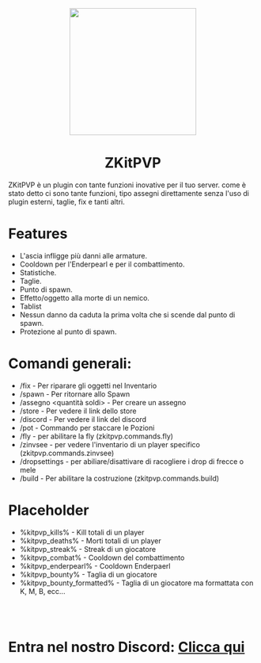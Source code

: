 <div align="center">
<img src="https://cdn.discordapp.com/attachments/1083632575156846672/1120061873077883051/zKitPVP_Logo.png" width="256">
<h1>ZKitPVP</h1>
</div>

<p>ZKitPVP è un plugin con tante funzioni inovative per il tuo server. come è stato detto ci sono tante funzioni, tipo assegni direttamente senza l'uso di plugin esterni, taglie, fix e tanti altri. 
</p>



# Features
- L'ascia infligge più danni alle armature.
- Cooldown per l'Enderpearl e per il combattimento.
- Statistiche.
- Taglie.
- Punto di spawn.
- Effetto/oggetto alla morte di un nemico.
- Tablist
- Nessun danno da caduta la prima volta che si scende dal punto di spawn.
- Protezione al punto di spawn.


# Comandi generali:
- /fix - Per riparare gli oggetti nel Inventario
- /spawn - Per ritornare allo Spawn 
- /assegno <quantità soldi> - Per creare un assegno 
- /store - Per vedere il link dello store 
- /discord - Per vedere il link del discord 
- /pot - Commando per staccare le Pozioni
- /fly - per abilitare la fly (zkitpvp.commands.fly)
- /zinvsee <player> - per vedere l'inventario di un player specifico (zkitpvp.commands.zinvsee)
- /dropsettings - per abiliare/disattivare di racogliere i drop di frecce o mele
- /build - Per abilitare la costruzione (zkitpvp.commands.build)

# Placeholder
- %kitpvp_kills% - Kill totali di un player
- %kitpvp_deaths% - Morti totali di un player
- %kitpvp_streak% - Streak di un giocatore
- %kitpvp_combat% - Cooldown del combattimento
- %kitpvp_enderpearl% - Cooldown Enderpaerl
- %kitpvp_bounty% - Taglia di un giocatore
- %kitpvp_bounty_formatted% - Taglia di un giocatore ma formattata con K, M, B, ecc...


<br><br>
<h1>Entra nel nostro Discord: <a href="https://discord.gg/KtYyz6zptE">Clicca qui</a></h1>
